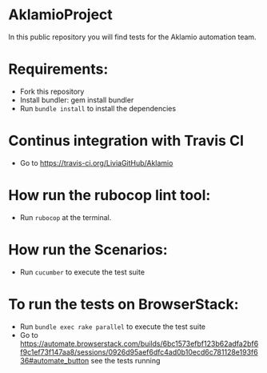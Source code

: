 # AklamioProject

In this public repository you will find tests for the Aklamio automation team.

# Requirements:

* Fork this repository
* Install bundler: gem install bundler
* Run `bundle install` to install the dependencies

# Continus integration with Travis CI

* Go to https://travis-ci.org/LiviaGitHub/Aklamio

# How run the rubocop lint tool:

* Run `rubocop` at the terminal.

# How run the Scenarios:

* Run `cucumber` to execute the test suite

# To run the tests on BrowserStack:

* Run `bundle exec rake parallel` to execute the test suite
* Go to https://automate.browserstack.com/builds/6bc1573efbf123b62adfa2bf6f9c1ef73f147aa8/sessions/0926d95aef6dfc4ad0b10ecd6c781128e193f636#automate_button see the tests running
